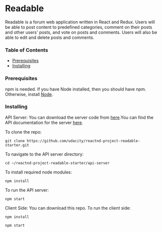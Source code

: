 # Readable

Readable is a forum web application written in React and Redux. Users will be able to post content to predefined categories, comment on their posts and other users' posts, and vote on posts and comments. Users will also be able to edit and delete posts and comments.

### Table of Contents
* [Prerequisites](#prerequisites)
* [Installing](#installing)

### Prerequisites

npm is needed. If you have Node installed, then you should have npm. Otherwise, install [Node](https://nodejs.org/en/).  

### Installing

API Server: You can download the server code from [here](https://github.com/udacity/reactnd-project-readable-starter).You can find the API documentation for the server [here](https://github.com/udacity/reactnd-project-readable-starter/blob/master/README.md).

To clone the repo:
```
git clone https://github.com/udacity/reactnd-project-readable-starter.git
```

To navigate to the API server directory:
```
cd ~/reactnd-project-readable-starter/api-server
```

To install required node modules:
```
npm install
```

To run the API server:
```
npm start
```

Client Side: You can download this repo.
To run the client side:
```
npm install
```
```
npm start
```


